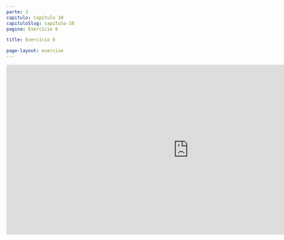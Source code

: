 ```yaml
---
parte: 2
capitulo: Capítulo 10
capituloSlug: capitulo-10
pagina: Exercício 6

title: Exercício 6

page-layout: exercise
---
```


<!-- <img src="{{site.baseurl}}/assets/graphics/content/2_3_1_3.png"/> -->
<iframe src="https://player.vimeo.com/video/226771184?title=0&byline=0&portrait=0" width="960" height="447" frameborder="0" webkitallowfullscreen mozallowfullscreen allowfullscreen></iframe>
